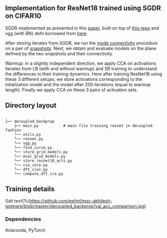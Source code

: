 ## Implementation for ResNet18 trained using SGDR on CIFAR10

SGDR implemented as presented in this [paper](https://arxiv.org/pdf/1608.03983.pdf), built on top of [this repo](https://github.com/kuangliu/pytorch-cifar) and vgg (with BN) defn borrowed from [here](https://github.com/keskarnitish/large-batch-training/blob/master/PyTorch/vgg.py).

After storing iterates from SGDR, we run the [mode connectivity](https://arxiv.org/abs/1802.10026) procedure on a pair of [snapshots](https://openreview.net/forum?id=BJYwwY9ll). Next, we obtain and evaluate models on the plane defined by the two snapshots and their connectivity.

Warmup: In a slightly independent direction, we apply CCA on activations iterates from LB (with and without warmup) and SB training to understand the differences in their training dynamics. Here after training ResNet18 using these 3 different setups, we store activations corresponding to the intialization model and the model after 200 iterations (equal to warmup length). Finally we apply CCA on these 3 pairs of activation sets. 


## Directory layout

    .
    ├── decoupled_backprop                   
        ├── main.py           # main file training resnet in decoupled fashion
        └── utils.py
        └── resnet.py
        └── vgg.py
        └── find_curve.py 
        └── store_grid_models.py 
        └── eval_grid_models.py
        └── store_resnet18_acts.py
        └── cca_core.py
        └── dft_ccas.py
        └── compute_dft_cca.py
        
        
## Training details

![alt text]%(https://github.com/epfml/msc-akhilesh-gotmare/blob/master/decoupled_backprop/val_acc_comparison.jpg)

### Dependencies

Anaconda, PyTorch
